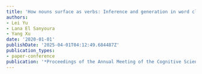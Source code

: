 ```yaml
---
title: 'How nouns surface as verbs: Inference and generation in word class conversion'
authors:
- Lei Yu
- Lana El Sanyoura
- Yang Xu
date: '2020-01-01'
publishDate: '2025-04-01T04:12:49.684487Z'
publication_types:
- paper-conference
publication: '*Proceedings of the Annual Meeting of the Cognitive Science Society*'
---
```

